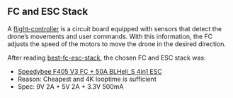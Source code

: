 ## FC and ESC Stack
A [flight-controller](https://oscarliang.com/flight-controller-explained/#Flight-Controller-What-it-is-and-How-it-Works) is a circuit board equipped with sensors that detect the drone’s movements and user commands. With this information, the FC adjusts the speed of the motors to move the drone in the desired direction.

After reading [best-fc-esc-stack](https://oscarliang.com/top-5-best-fc-mini-quad/), the chosen FC and ESC stack was:
* [Speedybee F405 V3 FC + 50A BLHeli_S 4in1 ESC](https://www.amazon.com/SpeedyBee-Flight-Controller-Stack-Configuration/dp/B0BFQ3X892/ref=sr_1_4?camp=1789&creative=9325&keywords=speedybee+f405+v3&linkCode=ur2&linkId=bc576ce7bb8496867e3d21903b7925c5&qid=1693113981&sr=8-4)
* Reason: Cheapest and 4K looptime is sufficient
* Spec: 9V 2A + 5V 2A + 3.3V 500mA